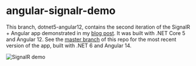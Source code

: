 # angular-signalr-demo

This branch, dotnet5-angular12, contains the second iteration of the SignalR + Angular app demonstrated in my [blog post](https://mfcallahan.blog/2020/11/05/how-to-implement-signalr-in-a-net-core-angular-web-application/).  It was built with .NET Core 5 and Angular 12.  See the [master branch](https://github.com/mfcallahan/angular-signalr-demo/tree/master) of this repo for the most recent version of the app, built with .NET 6 and Angular 14.

![SignalR demo](https://seesharpdotnet.files.wordpress.com/2020/11/signalrdemo.gif)

